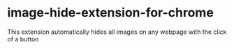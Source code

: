 image-hide-extension-for-chrome
===============================

This extension automatically hides all images on any webpage with the click of a button

